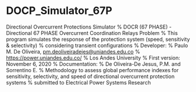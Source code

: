 # DOCP_Simulator_67P
Directional Overcurrent Protections Simulator
% DOCR (67 PHASE) - Directional 67 PHASE Overcurrent Coordination Relays Problem
% This program simulates the response of the protection system (speed, sensitivity  & selectivity) 
% considering transient configurations
% Developer:
% Paulo M. De Oliveira, pm.deoliveiradejes@uniandes.edu.co
% https://power.uniandes.edu.co/
% Los Andes University
% First version: November 6, 2020 
% Documentation:
% De Oliveira-De Jesus, P.M. and Sorrentino E. 
% Methodology to assess global performance indexes for sensitivity, selectivity, and speed of directional overcurrent protection systems
% submitted to Electrical Power Systems Research
